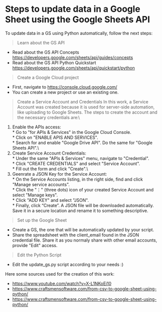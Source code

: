 # Steps to update data in a Google Sheet using the Google Sheets API
To update data in a GS using Python automatically, follow the next steps:
> Learn about the GS API
* Read about the GS API Concepts https://developers.google.com/sheets/api/guides/concepts
* Read about the GS API Python Quickstart https://developers.google.com/sheets/api/quickstart/python
> Create a Google Cloud project
* First, navigate to https://console.cloud.google.com/ 
* You can create a new project or use an existing one.
> Create a Service Account and Credentials
In this work, a Service Account was created because it is used for server-side automation, like uploading to Google Sheets. The steps to create the account and the necessary credentials are:\
1. Enable the APIs access:\
        * Go to "for APIs & Services" in the Google Cloud Console.\
        * Click on "ENABLE APIS AND SERVICES".\
        * Search for and enable "Google Drive API". Do the same for "Google Sheets API".\
2. Create Service Account Credentials:\
        * Under the same "APIs & Services" menu, navigate to "Credential".\
        * Click "CREATE CREDENTIALS" and select "Service Account".\
        * Fill out the form and click "Create".\
3. Geenrate a JSON Key for the Service Account:\
        * On the Service Accounts listing, in the right side, find and click "Manage service accounts".\
        * Click the "⋮" (three dots) icon of your created Service Account and select "Manage keys".\
        * Click "ADD KEY" and select "JSON".\
        * Finally, click “Create”. A JSON file will be downloaded automatically. Save it in a secure location and rename it to something descriptive.
> Set up the Google Sheet
* Create a GS, the one that will be automatically updated by your script.
* Share the spreadsheet with the client_email found in the JSON credential file. Share it as you normaly share with other email accounts, provide "Edit" access.
> Edit the Python Script
* Edit the update_gs.py script according to your needs :)

Here some sources used for the creation of this work: 
- https://www.youtube.com/watch?v=X-L1NKoEi10
- https://www.craftsmensoftware.com/from-csv-to-google-sheet-using-python/ 
- https://www.craftsmensoftware.com/from-csv-to-google-sheet-using-python/